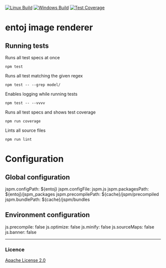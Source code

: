 
[![Linux Build][travis-image]][travis-url]
[![Windows Build][appveyor-image]][appveyor-url]
[![Test Coverage][coveralls-image]][coveralls-url]

# entoj image renderer

## Running tests

Runs all test specs at once
```
npm test
```

Runs all test matching the given regex
```
npm test -- --grep model/
```

Enables logging while running tests
```
npm test -- --vvvv
```

Runs all test specs and shows test coverage
```
npm run coverage
```

Lints all source files
```
npm run lint
```

# Configuration

## Global configuration

jspm.configPath: ${entoj}
jspm.configFile: jspm.js
jspm.packagesPath: ${entoj}/jspm_packages
jspm.precompilePath: ${cache}/jspm/precompiled
jspm.bundlePath: ${cache}/jspm/bundles


## Environment configuration

js.precompile: false
js.optimize: false
js.minify: false
js.sourceMaps: false
js.banner: false


---

### Licence
[Apache License 2.0](LICENCE)

[travis-image]: https://img.shields.io/travis/entoj/entoj-image/master.svg?label=linux
[travis-url]: https://travis-ci.org/entoj/entoj-image
[appveyor-image]: https://img.shields.io/appveyor/ci/ChristianAuth/entoj-image/master.svg?label=windows
[appveyor-url]: https://ci.appveyor.com/project/ChristianAuth/entoj-image
[coveralls-image]: https://img.shields.io/coveralls/entoj/entoj-image/master.svg
[coveralls-url]: https://coveralls.io/r/entoj/entoj-image?branch=master
